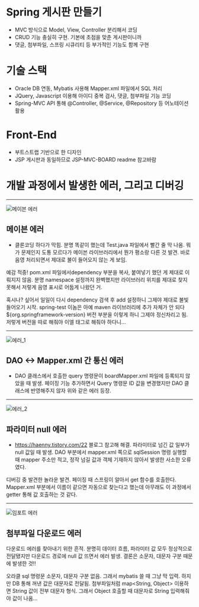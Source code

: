 # Spring 게시판 만들기
- MVC 방식으로 Model, View, Controller 분리해서 코딩
- CRUD 기능 충실히 구현. 기본에 초점을 맞춘 게시판이니까
- 댓글, 첨부파일, 스프링 시큐리티 등 부가적인 기능도 함께 구현

# 기술 스택
- Oracle DB 연동, Mybatis 사용해 Mapper.xml 파일에서 SQL 처리
- JQuery, Javascript 이용해 아이디 중복 검사, 댓글, 첨부파일 기능 코딩
- Spring-MVC API 통해 @Controller, @Service, @Repository 등 어노테이션 활용

# Front-End
- 부트스트랩 기반으로 한 디자인
- JSP 게시판과 동일하므로 JSP-MVC-BOARD readme 참고바람

# 개발 과정에서 발생한 에러, 그리고 디버깅
---
![메이븐 에러](https://user-images.githubusercontent.com/73393147/104878063-8ec65700-599e-11eb-9677-33a3662be20f.PNG)
## 메이븐 에러
- 클론코딩 하다가 막힘. 분명 똑같이 했는데 Test.java 파일에서 빨간 줄 막 나옴. 뭐가 문제인지 도통 모르다가 메이븐 라이브러리에서 뭔가 평소랑 다른 것 발견. 바로 음영 처리되면서 제대로 불이 들어오지 않는 게 보임.

예감 적중! pom.xml 파일에서dependency 부분을 복사, 붙여넣기 했던 게 제대로 이뤄지지 않음. 분명 namespace 설정까지 완벽했지만 라이브러리 위치를 제대로 찾지 못해서 저렇게 음영 표시로 어둡게 나왔던 거.

혹시나? 싶어서 일일이 다시 dependency 검색 후 add 설정하니 그제야 제대로 불빛 들어오기 시작. spring-test 이놈은 아예 maven 라이브러리에 추가 자체가 안 되다<version>${org.springframework-version}</version>
버전 부분을 이렇게 하니 그제야 정신차리고 됨. 저렇게 버전을 따로 해줘야 이엘 태그로 해줘야 하다니…

---
![에러_1](https://user-images.githubusercontent.com/73393147/104878066-8f5eed80-599e-11eb-9b90-f62179dcce0e.PNG)
## DAO <-> Mapper.xml 간 통신 에러
- DAO 클래스에서 호출한 query 명령문이 boardMapper.xml 파일에 등록되지 않았을 때 발생. 페이징 기능 추가하면서 Query 명령문 ID 값을 변경했지만 DAO 클래스에 반영해주지 않자 위와 같은 에러 등장.
---
![에러_2](https://user-images.githubusercontent.com/73393147/104878067-8ff78400-599e-11eb-8234-c2e6c68c329b.PNG)
## 파라미터 null 에러
- https://haenny.tistory.com/22
블로그 참고해 해결. 파라미터로 넘긴 값 일부가 null 값일 때 발생. DAO 부분에서 mapper.xml 쪽으로 sqlSession 명령 실행할 때 mapper 주소만 적고, 정작 넘길 값과 객체 기재하지 않아서 발생한 사소한 오류였다.

디버깅 중 발견한 놀라운 발견. 페이징 때 스프링이 알아서 get 함수를 호출한다. Mapper.xml 부분에서 이름이 같으면 자동으로 찾는다고 했는데 아무래도 이 과정에서 getter 통해 값 호출하는 것 같다.

---
![임포트 에러](https://user-images.githubusercontent.com/73393147/104878068-8ff78400-599e-11eb-890f-31f8b6393e44.PNG)
## 첨부파일 다운로드 에러
다운로드 에러를 찾아내기 위한 흔적. 분명히 데이터 흐름, 파라미터 값 모두 정상적으로 전달됐지만 다운로드 경로에 null 값 뜨면서 에러 발생. 결론은 소문자, 대문자 구분 때문에 발생한 것!!

오라클 sql 명령문 소문자, 대문자 구분 없음. 그래서 mybatis 쓸 때 그냥 막 입력. 하지만 DB 통해 꺼낸 값은 대문자로 전달됨. 첨부파일처럼 map<String, Object> 이용하면 String 값이 전부 대문자 형식. 그래서 Object 호출할 때 대문자로 String 입력해줘야 값이 나옴…
